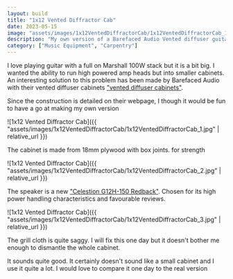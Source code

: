 ```yaml
---
layout: build
title: "1x12 Vented Diffractor Cab"
date: 2023-05-15
image: "assets/images/1x12VentedDiffractorCab/1x12VentedDiffractorCab_1.jpg" 
description: "My own version of a Barefaced Audio Vented diffuser guitar cabinet"
category: ["Music Equipment", "Carpentry"]
---
```

I love playing guitar with a full on Marshall 100W stack but it is a bit big. I wanted the ability to run high powered amp heads but into smaller cabinets. An interesting solution to this problem has been made by Barefaced Audio with their vented diffuser cabinets ["vented diffuser cabinets"](https://barefacedaudio.com/collections/avd-guitar-cabs/products/reformer-112).

Since the construction is detailed on their webpage, I though it would be fun to have a go at making my own version

![1x12 Vented Diffractor Cab]({{ "assets/images/1x12VentedDiffractorCab/1x12VentedDiffractorCab_1.jpg" | relative_url }})

The cabinet is made from 18mm plywood with box joints. for strength

![1x12 Vented Diffractor Cab]({{ "assets/images/1x12VentedDiffractorCab/1x12VentedDiffractorCab_2.jpg" | relative_url }})

The speaker is a new ["Celestion G12H-150 Redback"](https://celestion.com/product/g12h-150-redback/). Chosen for its high power handling characteristics and favourable reviews.

![1x12 Vented Diffractor Cab]({{ "assets/images/1x12VentedDiffractorCab/1x12VentedDiffractorCab_3.jpg" | relative_url }})

The grill cloth is quite saggy. I will fix this one day but it doesn't bother me enough to dismantle the whole cabinet.

It sounds quite good. It certainly doesn't sound like a small cabinet and I use it quite a lot. I would love to compare it one day to the real version



